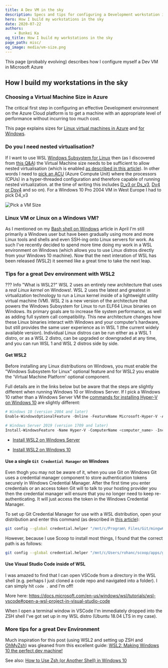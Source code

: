 ```yaml
---
title: A Dev VM in the sky
description: Specs and tips for configuring a Development workstation in the Azure Cloud
hero: How I build my workstations in the sky
date: 2020-07-22
authors:
    - Bunkei Ka
og_title: How I build my workstations in the sky
page_path: misc/
og_image: media/vm-size.png
---
```


This page (probably evolving) describes how I configure myself a Dev VM in Microsoft Azure

## How I build my workstations in the sky

### Choosing a Virtual Machine Size in Azure

The critical first step in configuring an effective Development environment on the Azure Cloud platform is to get a machine with an appropriate level of performance without incurring too much cost.

This page explains sizes for [Linux virtual machines in Azure](https://docs.microsoft.com/en-us/azure/virtual-machines/linux/sizes) and [for Windows](https://docs.microsoft.com/en-us/azure/virtual-machines/windows/sizes?toc=/azure/virtual-machines/windows/toc.json&bc=/azure/virtual-machines/windows/breadcrumb/toc.json).

### Do you I need nested virtualisation?

If I want to use WSL [Windows Subsystem for Linux](https://docs.microsoft.com/en-gb/windows/wsl/) then (as I discovered from [this Q&A](https://docs.microsoft.com/en-us/answers/questions/38156/wsl2-on-azure-windows-10-vm.html)) the Virtual Machine size needs to be sufficient to allow nested virtualisation (which is enabled [as described in this article](https://docs.microsoft.com/en-us/azure/virtual-machines/windows/nested-virtualization)). In other words I need to [pick an ACU](https://docs.microsoft.com/en-us/azure/virtual-machines/acu) (Azure Compute Unit) where the processors (CPUs) in a hyper-threaded configuration and therefore capable of running nested virtualization. at the time of writing this includes [D_v3 or Ds_v3](https://docs.microsoft.com/en-us/azure/virtual-machines/dv3-dsv3-series), [Dv4 or Dsv4](https://docs.microsoft.com/en-us/azure/virtual-machines/dv4-dsv4-series) and so on). For a Windows 10 Pro 2004 VM in West Europe I had to pick D4_v3

![Pick a VM Size](media/vm-size.png)

### Linux VM or Linux on a Windows VM?

As I mentioned on my [Bash shell on Windows](git-bash.md) article in April I'm still primarily a Windows user but have been gradually using more and more Linux tools and shells and even SSH-ing onto Linux servers for work. As such I've recently decided to spend more time doing my work in a WSL environment on Windows (which allows you to use Linux distros directly from your Windows 10 machine). Now that the next interation of WSL has been released (WSL2) it seemed like a great time to take the next leap.

### Tips for a great Dev environment with WSL2

??? Info "What is WSL2?"
    WSL 2 uses an entirely new architecture that uses a *real Linux kernel* on Windows!. WSL 2 uses the latest and greatest in virtualization technology to run a Linux kernel inside of a lightweight utility virtual machine (VM). WSL 2 is a new version of the architecture that powers the Windows Subsystem for Linux to run ELF64 Linux binaries on Windows. Its primary goals are to increase file system performance, as well as adding full system call compatibility. This new architecture changes how these Linux binaries interact with Windows and your computer’s hardware, but still provides the same user experience as in WSL 1 (the current widely available version). Individual Linux distros can be run either as a WSL 1 distro, or as a WSL 2 distro, can be upgraded or downgraded at any time, and you can run WSL 1 and WSL 2 distros side by side.

#### Get WSL2

Before installing any Linux distributions on Windows, you must enable the "Windows Subsystem for Linux" optional feature and for WSL2 you enable the 'Virtual Machine Platform' optional component.

Full details are in the links below but be aware that the steps are slightly different when running Windows 10 or Windows Server. If I pick a Windows 10 rather than a Windows Server VM the [commands for installing Hyper-V on Windows 10](https://docs.microsoft.com/en-us/virtualization/hyper-v-on-windows/quick-start/enable-hyper-v) are slightly different:

```powershell
# Windows 10 (version 2004 and later)
Enable-WindowsOptionalFeature -Online -FeatureName Microsoft-Hyper-V -All

# Windows Server 2019 (version 1709 and later)
Install-WindowsFeature -Name Hyper-V -ComputerName <computer_name> -IncludeManagementTools
```

- [Install WSL2 on Windows Server](https://docs.microsoft.com/en-gb/windows/wsl/install-on-server)

- [Install WSL2 on Windows 10](https://docs.microsoft.com/en-gb/windows/wsl/install-win10)

#### Use a single `Git Credential Manager` on Windows

Even thogh you may not be aware of it, when you use Git on Windows Git uses a credential manager component to store authentication tokens securely in Windows Credential Manager. After the first time you enter credentials or an access token Git will to talk to your hosting provider you then the credential manager will ensure that you no longer need to keep re-authenticating. It will just access the token in the Windows Credential Manager.

To set up Git Credential Manager for use with a WSL distribution, open your distribution and enter this command (as described in [this article](https://docs.microsoft.com/en-us/windows/wsl/tutorials/wsl-git#git-credential-manager-setup)):

```bash
git config --global credential.helper "/mnt/c/Program\ Files/Git/mingw64/libexec/git-core/git-credential-manager.exe"
```

However, because I use Scoop to install most things, I found that the correct path is as follows:

```bash
git config --global credential.helper "/mnt/c/Users/rohanc/scoop/apps/git/current/mingw64/libexec/git-core/git-credential-manager.exe"
```

#### Use Visual Studio Code inside of WSL

I was amazed to find that I can open VSCode from a directory in the WSL shell (e.g. perhaps I just cloned a code repo and navigated into a folder). I can simply hit `code .` and I'm off!

More here: <https://docs.microsoft.com/en-us/windows/wsl/tutorials/wsl-vscode#open-a-wsl-project-in-visual-studio-code>

When I open a terminal window in VSCode I'm immediately dropped into the ZSH shell I've got set up in my WSL distro (Ubuntu 18.04 LTS in my case).

### More tips for a great Dev Environment

Much inspiration for this post (using WSL2 and setting up ZSH and [OhMyZsh](https://github.com/ohmyzsh/ohmyzsh)) was gleaned from this excellent guide: [WSL2: Making Windows 10 the perfect dev machine!](https://partlycloudy.blog/2020/06/05/wsl2-making-windows-10-the-perfect-dev-machine/)

See also: [How to Use Zsh (or Another Shell) in Windows 10](https://www.howtogeek.com/258518/how-to-use-zsh-or-another-shell-in-windows-10/)
